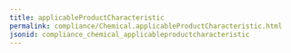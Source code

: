 ```yaml
---
title: applicableProductCharacteristic
permalink: compliance/Chemical.applicableProductCharacteristic.html
jsonid: compliance_chemical_applicableproductcharacteristic
---
```

